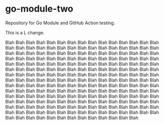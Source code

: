 # go-module-two

Repository for Go Module and GitHub Action testing.

This is a L change.

Blah
Blah
Blah
Blah
Blah
Blah
Blah
Blah
Blah
Blah
Blah
Blah
Blah
Blah
Blah
Blah
Blah
Blah
Blah
Blah
Blah
Blah
Blah
Blah
Blah
Blah
Blah
Blah
Blah
Blah
Blah
Blah
Blah
Blah
Blah
Blah
Blah
Blah
Blah
Blah
Blah
Blah
Blah
Blah
Blah
Blah
Blah
Blah
Blah
Blah
Blah
Blah
Blah
Blah
Blah
Blah
Blah
Blah
Blah
Blah
Blah
Blah
Blah
Blah
Blah
Blah
Blah
Blah
Blah
Blah
Blah
Blah
Blah
Blah
Blah
Blah
Blah
Blah
Blah
Blah
Blah
Blah
Blah
Blah
Blah
Blah
Blah
Blah
Blah
Blah
Blah
Blah
Blah
Blah
Blah
Blah
Blah
Blah
Blah
Blah
Blah
Blah
Blah
Blah
Blah
Blah
Blah
Blah
Blah
Blah
Blah
Blah
Blah
Blah
Blah
Blah
Blah
Blah
Blah
Blah
Blah
Blah
Blah
Blah
Blah
Blah
Blah
Blah
Blah
Blah
Blah
Blah
Blah
Blah
Blah
Blah
Blah
Blah
Blah
Blah
Blah
Blah
Blah
Blah
Blah
Blah
Blah
Blah
Blah
Blah
Blah
Blah
Blah
Blah
Blah
Blah
Blah
Blah
Blah
Blah
Blah
Blah
Blah
Blah
Blah
Blah
Blah
Blah
Blah
Blah
Blah
Blah
Blah
Blah
Blah
Blah
Blah
Blah
Blah
Blah
Blah
Blah
Blah
Blah
Blah
Blah
Blah
Blah
Blah
Blah
Blah
Blah
Blah
Blah
Blah
Blah
Blah
Blah
Blah
Blah
Blah
Blah
Blah
Blah
Blah
Blah
Blah
Blah
Blah
Blah
Blah
Blah
Blah
Blah
Blah
Blah
Blah
Blah
Blah
Blah
Blah
Blah
Blah
